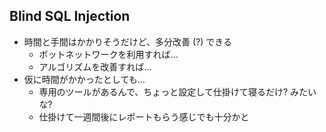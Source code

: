 ## Blind SQL Injection
* 時間と手間はかかりそうだけど、多分改善 (?) できる
  - ボットネットワークを利用すれば...
  - アルゴリズムを改善すれば...
* 仮に時間がかかったとしても...
  - 専用のツールがあるんで、ちょっと設定して仕掛けて寝るだけ? みたいな?
  - 仕掛けて一週間後にレポートもらう感じでも十分かと
